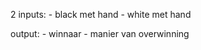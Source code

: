 2 inputs:
    - black met hand
    - white met hand

output: 
    - winnaar
    - manier van overwinning